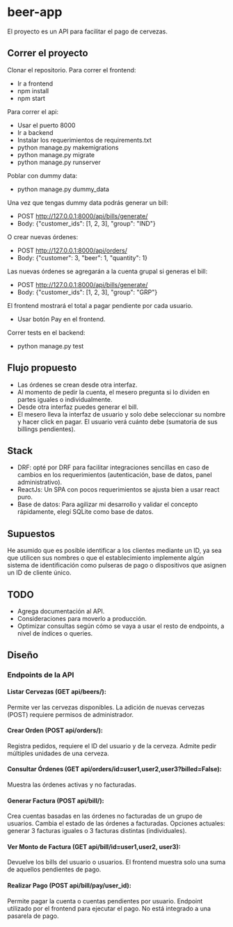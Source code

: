 # beer-app
El proyecto es un API para facilitar el pago de cervezas.

## Correr el proyecto
Clonar el repositorio.
Para correr el frontend:
- Ir a frontend
- npm install
- npm start

Para correr el api:
- Usar el puerto 8000
- Ir a backend
- Instalar los requerimientos de requirements.txt
- python manage.py makemigrations
- python manage.py migrate
- python manage.py runserver

Poblar con dummy data:
- python manage.py dummy_data

Una vez que tengas dummy data podrás generar un bill:
- POST http://127.0.0.1:8000/api/bills/generate/
- Body: {"customer_ids": [1, 2, 3], "group": "IND"}

O crear nuevas órdenes:
- POST http://127.0.0.1:8000/api/orders/
- Body: {"customer": 3, "beer": 1, "quantity": 1}

Las nuevas órdenes se agregarán a la cuenta grupal si generas el bill:
- POST http://127.0.0.1:8000/api/bills/generate/
- Body: {"customer_ids": [1, 2, 3], "group": "GRP"}

El frontend mostrará el total a pagar pendiente por cada usuario. 
- Usar botón Pay en el frontend.

Correr tests en el backend:
- python manage.py test

## Flujo propuesto

- Las órdenes se crean desde otra interfaz.
- Al momento de pedir la cuenta, el mesero pregunta si lo dividen en partes iguales o individualmente. 
- Desde otra interfaz puedes generar el bill.
- El mesero lleva la interfaz de usuario y solo debe seleccionar su nombre y hacer click en pagar. El usuario verá cuánto debe (sumatoria de sus billings pendientes).

## Stack
- DRF: opté por DRF para facilitar integraciones sencillas en caso de cambios en los requerimientos (autenticación, base de datos, panel administrativo).
- ReactJs: Un SPA con pocos requerimientos se ajusta bien a usar react puro. 
- Base de datos: Para agilizar mi desarrollo y validar el concepto rápidamente, elegí SQLite como base de datos.

## Supuestos
He asumido que es posible identificar a los clientes mediante un ID, ya sea que utilicen sus nombres o que el establecimiento implemente algún sistema de identificación como pulseras de pago o dispositivos que asignen un ID de cliente único.

## TODO
- Agrega documentación al API.
- Consideraciones para moverlo a producción.
- Optimizar consultas según cómo se vaya a usar el resto de endpoints, a nivel de índices o queries.

## Diseño
### Endpoints de la API
#### Listar Cervezas (GET api/beers/):

Permite ver las cervezas disponibles.
La adición de nuevas cervezas (POST) requiere permisos de administrador.

#### Crear Orden (POST api/orders/):

Registra pedidos, requiere el ID del usuario y de la cerveza.
Admite pedir múltiples unidades de una cerveza.

#### Consultar Órdenes (GET api/orders/id=user1,user2,user3?billed=False):

Muestra las órdenes activas y no facturadas.

#### Generar Factura (POST api/bill/):

Crea cuentas basadas en las órdenes no facturadas de un grupo de usuarios.
Cambia el estado de las órdenes a facturadas.
Opciones actuales: generar 3 facturas iguales o 3 facturas distintas (individuales).

#### Ver Monto de Factura (GET api/bill/id=user1,user2, user3):

Devuelve los bills del usuario o usuarios.
El frontend muestra solo una suma de aquellos pendientes de pago.

#### Realizar Pago (POST api/bill/pay/user_id):

Permite pagar la cuenta o cuentas pendientes por usuario.
Endpoint utilizado por el frontend para ejecutar el pago.
No está integrado a una pasarela de pago.